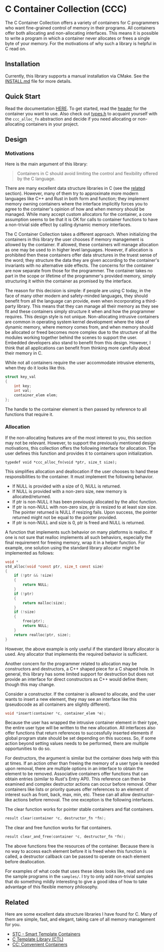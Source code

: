 # C Container Collection (CCC)

The C Container Collection offers a variety of containers for C programmers who want fine-grained control of memory in their programs. All containers offer both allocating and non-allocating interfaces. This means it is possible to write a program in which a container never allocates or frees a single byte of your memory. For the motivations of why such a library is helpful in C read on.

## Installation

Currently, this library supports a manual installation via CMake. See the [INSTALL.md](INSTALL.md) file for more details.

## Quick Start

Read the documentation [HERE](https://agl-alexglopez.github.io/ccc). To get started, read the [header](https://agl-alexglopez.github.io/ccc/files.html) for the container you want to use. Also check out [types.h](https://agl-alexglopez.github.io/ccc/files.html) to acquaint yourself with the `ccc_alloc_fn` abstraction and decide if you need allocating or non-allocating containers in your project.

## Design

### Motivations

Here is the main argument of this library:

> Containers in C should avoid limiting the control and flexibility offered by the C language.

There are many excellent data structure libraries in C (see the [related](#related) section). However, many of them try to approximate more modern languages like C++ and Rust in both form and function; they implement memory owning containers where the interface implicitly forces you to agree to the container's opinion of how and when memory should be managed. While many accept custom allocators for the container, a core assumption seems to be that it is OK for calls to container functions to have a non-trivial side effect by calling dynamic memory interfaces.

The C Container Collection takes a different approach. When initializing the containers in this library the user chooses if memory management is allowed by the container. If allowed, these containers will manage allocation as one may be used to in higher level languages. However, if allocation is prohibited then these containers offer data structures in the truest sense of the word; they structure the data they are given according to the container's invariants with no alternative side effects. The concerns for the container are now separate from those for the programmer. The container takes no part in the scope or lifetime of the programmer's provided memory, simply structuring it within the container as promised by the interface.

The reason for this decision is simple: if people are using C today, in the face of many other modern and safety-minded languages, they should benefit from all the language can provide, even when incorporating a third-party library. This means that they can manage all their memory as they see fit and these containers simply structure it when and how the programmer requires. This design style is not unique. Non-allocating intrusive containers are common in operating system kernel development where the idea of dynamic memory, where memory comes from, and when memory should be allocated or freed becomes more complex due to the structure of all the modules working together behind the scenes to support the user. Embedded developers also stand to benefit from this design. However, I think that all applications can benefit from thinking more carefully about their memory in C.

While not all containers require the user accommodate intrusive elements, when they do it looks like this.

```c
struct key_val
{
    int key;
    int val;
    container_elem elem;
};
```

The handle to the container element is then passed by reference to all functions that require it.

### Allocation

If the non-allocating features are of the most interest to you, this section may not be relevant. However, to support the previously mentioned design motivations, this collection offers the following interface for allocation. The user defines this function and provides it to containers upon initialization.

```
typedef void *ccc_alloc_fn(void *ptr, size_t size);
```

This simplifies allocation and deallocation if the user chooses to hand these responsibilities to the container. It must implement the following behavior.

- If NULL is provided with a size of 0, NULL is returned.
- If NULL is provided with a non-zero size, new memory is allocated/returned.
- If ptr is non-NULL it has been previously allocated by the alloc function.
- If ptr is non-NULL with non-zero size, ptr is resized to at least size size. The pointer returned is NULL if resizing fails. Upon success, the pointer returned might not be equal to the pointer provided.
- If ptr is non-NULL and size is 0, ptr is freed and NULL is returned.

A function that implements such behavior on many platforms is realloc. If one is not sure that realloc implements all such behaviors, especially the final requirement for freeing memory, wrap it in a helper function. For example, one solution using the standard library allocator might be implemented as follows:

```c
void *
std_alloc(void *const ptr, size_t const size)
{
    if (!ptr && !size)
    {
        return NULL;
    }
    if (!ptr)
    {
        return malloc(size);
    }
    if (!size)
    {
        free(ptr);
        return NULL;
    }
    return realloc(ptr, size);
}
```

However, the above example is only useful if the standard library allocator is used. Any allocator that implements the required behavior is sufficient.

Another concern for the programmer related to allocation may be constructors and destructors, a C++ shaped piece for a C shaped hole. In general, this library has some limited support for destruction but does not provide an interface for direct constructors as C++ would define them; though this may change.

Consider a constructor. If the container is allowed to allocate, and the user wants to insert a new element, they may see an interface like this (pseudocode as all containers are slightly different).

```c
void *insert(container *c, container_elem *e);
```

Because the user has wrapped the intrusive container element in their type, the entire user type will be written to the new allocation. All interfaces also offer functions that return references to successfully inserted elements if global program state should be set depending on this success. So, if some action beyond setting values needs to be performed, there are multiple opportunities to do so.

For destructors, the argument is similar but the container does help with this at times. If an action other than freeing the memory of a user type is needed upon removal, there are multiple options in an interface to obtain the element to be removed. Associative containers offer functions that can obtain entries (similar to Rust's Entry API). This reference can then be examined and complex destructor actions can occur before removal. Other containers like lists or priority queues offer references to an element of interest such as front, back, max, min, etc. These can all allow destructor-like actions before removal. The one exception is the following interfaces.

The clear function works for pointer stable containers and flat containers.

```c
result clear(container *c, destructor_fn *fn);
```

The clear and free function works for flat containers.

```c
result clear_and_free(container *c, destructor_fn *fn);
```

The above functions free the resources of the container. Because there is no way to access each element before it is freed when this function is called, a destructor callback can be passed to operate on each element before deallocation.

For examples of what code that uses these ideas looks like, read and use the sample programs in the `samples/`. I try to only add non-trivial samples that do something mildly interesting to give a good idea of how to take advantage of this flexible memory philosophy.

## Related

Here are some excellent data structure libraries I have found for C. Many of them are simple, fast, and elegant, taking care of all memory management for you.

- [STC - Smart Template Containers](https://github.com/stclib/STC)
- [C Template Library (CTL)](https://github.com/glouw/ctl)
- [CC: Convenient Containers](https://github.com/JacksonAllan/CC)
